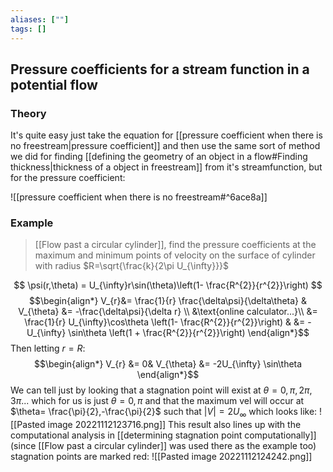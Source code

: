 ```yaml
---
aliases: [""]
tags: []
---
```


## Pressure coefficients for a stream function in a potential flow

### Theory

It's quite easy just take the equation for [[pressure coefficient when there is no freestream|pressure coefficient]] and then use the same sort of method we did for finding [[defining the geometry of an object in a flow#Finding thickness|thickness of a object in freestream]] from it's streamfunction, but for the pressure coefficient:

![[pressure coefficient when there is no freestream#^6ace8a]]

### Example

> [[Flow past a circular cylinder]], find the pressure coefficients at the maximum and minimum points of velocity on the surface of cylinder with radius $R=\sqrt{\frac{k}{2\pi U_{\infty}}}$

$$ \psi(r,\theta) = U_{\infty}r\sin(\theta)\left(1- \frac{R^{2}}{r^{2}}\right) $$
$$\begin{align*}
V_{r}&=  \frac{1}{r} \frac{\delta\psi}{\delta\theta} & V_{\theta} &= -\frac{\delta\psi}{\delta r} \\
&\text{online calculator...}\\
&= \frac{1}{r} U_{\infty}\cos\theta \left(1- \frac{R^{2}}{r^{2}}\right) & &= -U_{\infty} \sin\theta \left(1 + \frac{R^{2}}{r^{2}}\right)
\end{align*}$$
Then letting $r=R$:
$$\begin{align*}
V_{r} &= 0& V_{\theta} &= -2U_{\infty} \sin\theta
\end{align*}$$
We can tell just by looking that a stagnation point will exist at $\theta=0,\pi,2\pi,3\pi...$ which for us is just $\theta=0,\pi$ and that the maximum vel will occur at $\theta= \frac{\pi}{2},-\frac{\pi}{2}$ such that $|V|=2U_{\infty}$ which looks like:
![[Pasted image 20221112123716.png]]
This result also lines up with the computational analysis in [[determining stagnation point computationally]] (since [[Flow past a circular cylinder]] was used there as the example too) stagnation points are marked red:
![[Pasted image 20221112124242.png]]

